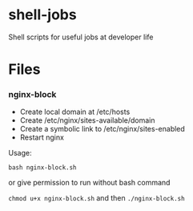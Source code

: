 # shell-jobs
Shell scripts for useful jobs at developer life

# Files

### nginx-block

- Create local domain at /etc/hosts
- Create /etc/nginx/sites-available/domain
- Create a symbolic link to /etc/nginx/sites-enabled
- Restart nginx

Usage: 

`bash nginx-block.sh` 

or give permission to run without bash command

`chmod u+x nginx-block.sh` and then `./nginx-block.sh`
